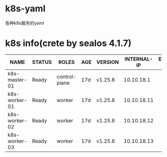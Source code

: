 # k8s-yaml
各种k8s服务的yaml

# k8s info(crete by sealos 4.1.7)

|	NAME		|	STATUS	|	ROLES			| AGE | VERSION | INTERNAL-IP | EXTERNAL-IP | OS-IMAGE                	 | KERNEL-VERSION                 |CONTAINER-RUNTIME |
|-----------------------|---------------|------------------------|-----|---------|-------------|-------------|--------------------------------|--------------------------------|------------------|
| k8s-master-01		| Ready		| control-plane		| 17d | v1.25.8 | 10.10.18.1   |<none>	      | CentOS Linux 7 (Core)      | 6.2.11-1.el7.elrepo.x86_64 | containerd://1.6.20 |
| k8s-worker-01		 | Ready		| worker			| 17d | v1.25.8 | 10.10.18.11 |<none>	  | CentOS Linux 7 (Core)      | 6.2.11-1.el7.elrepo.x86_64 | containerd://1.6.20 |
| k8s-worker-02		 | Ready		| worker			| 17d | v1.25.8 | 10.10.18.12 |<none> 	  | CentOS Linux 7 (Core)      | 6.2.11-1.el7.elrepo.x86_64 | containerd://1.6.20 |
| k8s-worker-03		 | Ready		| worker			| 17d | v1.25.8 | 10.10.18.13 |<none> 	  | CentOS Linux 7 (Core)      | 6.2.11-1.el7.elrepo.x86_64 | containerd://1.6.20 |
